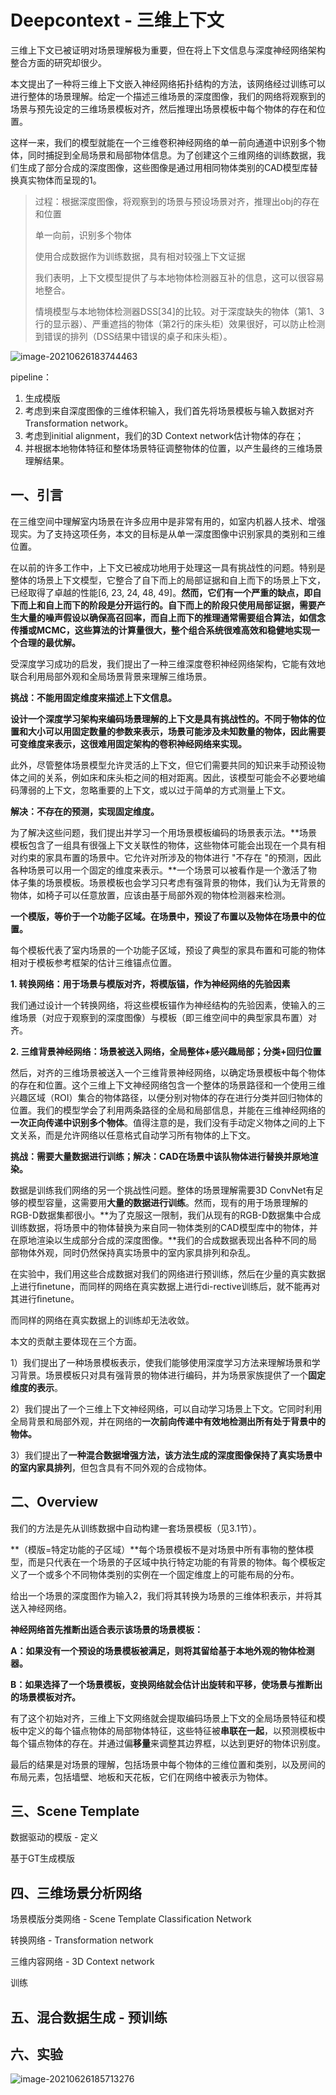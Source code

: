 # Deepcontext - 三维上下文

三维上下文已被证明对场景理解极为重要，但在将上下文信息与深度神经网络架构整合方面的研究却很少。

本文提出了一种将三维上下文嵌入神经网络拓扑结构的方法，该网络经过训练可以进行整体的场景理解。给定一个描述三维场景的深度图像，我们的网络将观察到的场景与预先设定的三维场景模板对齐，然后推理出场景模板中每个物体的存在和位置。

这样一来，我们的模型就能在一个三维卷积神经网络的单一前向通道中识别多个物体，同时捕捉到全局场景和局部物体信息。为了创建这个三维网络的训练数据，我们生成了部分合成的深度图像，这些图像是通过用相同物体类别的CAD模型库替换真实物体而呈现的1。

> 过程：根据深度图像，将观察到的场景与预设场景对齐，推理出obj的存在和位置
>
> 单一向前，识别多个物体
>
> 使用合成数据作为训练数据，具有相对较强上下文证据
>
> 我们表明，上下文模型提供了与本地物体检测器互补的信息，这可以很容易地整合。
>
> 情境模型与本地物体检测器DSS[34]的比较。对于深度缺失的物体（第1、3行的显示器）、严重遮挡的物体（第2行的床头柜）效果很好，可以防止检测到错误的排列（DSS结果中错误的桌子和床头柜）。

![image-20210626183744463](https://oj84-1259326782.cos.ap-chengdu.myqcloud.com/uPic/2021/06_26_image-20210626183744463.png)

pipeline：

1. 生成模版
2. 考虑到来自深度图像的三维体积输入，我们首先将场景模板与输入数据对齐 Transformation network。
3. 考虑到initial alignment，我们的3D Context network估计物体的存在；
4. 并根据本地物体特征和整体场景特征调整物体的位置，以产生最终的三维场景理解结果。

## 一、引言

在三维空间中理解室内场景在许多应用中是非常有用的，如室内机器人技术、增强现实。为了支持这项任务，本文的目标是从单一深度图像中识别家具的类别和三维位置。

在以前的许多工作中，上下文已被成功地用于处理这一具有挑战性的问题。特别是整体的场景上下文模型，它整合了自下而上的局部证据和自上而下的场景上下文，已经取得了卓越的性能[6, 23, 24, 48, 49]。**然而，它们有一个严重的缺点，即自下而上和自上而下的阶段是分开运行的。自下而上的阶段只使用局部证据，需要产生大量的噪声假设以确保高召回率，而自上而下的推理通常需要组合算法，如信念传播或MCMC，这些算法的计算量很大，整个组合系统很难高效和稳健地实现一个合理的最优解。**

受深度学习成功的启发，我们提出了一种三维深度卷积神经网络架构，它能有效地联合利用局部外观和全局场景背景来理解三维场景。

**挑战：不能用固定维度来描述上下文信息。**

**设计一个深度学习架构来编码场景理解的上下文是具有挑战性的。不同于物体的位置和大小可以用固定数量的参数来表示，场景可能涉及未知数量的物体，因此需要可变维度来表示，这很难用固定架构的卷积神经网络来实现。**

此外，尽管整体场景模型允许灵活的上下文，但它们需要共同的知识来手动预设物体之间的关系，例如床和床头柜之间的相对距离。因此，该模型可能会不必要地编码薄弱的上下文，忽略重要的上下文，或以过于简单的方式测量上下文。

**解决：不存在的预测，实现固定维度。**

为了解决这些问题，我们提出并学习一个用场景模板编码的场景表示法。**场景模板包含了一组具有很强上下文关联性的物体，这些物体可能会出现在一个具有相对约束的家具布置的场景中。它允许对所涉及的物体进行 "不存在 "的预测，因此各种场景可以用一个固定的维度来表示。**一个场景可以被看作是一个激活了物体子集的场景模板。场景模板也会学习只考虑有强背景的物体，我们认为无背景的物体，如椅子可以任意放置，应该由基于局部外观的物体检测器来检测。



**一个模版，等价于一个功能子区域。在场景中，预设了布置以及物体在场景中的位置。**

每个模板代表了室内场景的一个功能子区域，预设了典型的家具布置和可能的物体相对于模板参考框架的估计三维锚点位置。

**1. 转换网络：用于场景与模版对齐，将模版锚，作为神经网络的先验因素**

我们通过设计一个转换网络，将这些模板锚作为神经结构的先验因素，使输入的三维场景（对应于观察到的深度图像）与模板（即三维空间中的典型家具布置）对齐。

**2. 三维背景神经网络：场景被送入网络，全局整体+感兴趣局部；分类+回归位置**

然后，对齐的三维场景被送入一个三维背景神经网络，以确定场景模板中每个物体的存在和位置。这个三维上下文神经网络包含一个整体的场景路径和一个使用三维兴趣区域（ROI）集合的物体路径，以便分别对物体的存在进行分类并回归物体的位置。我们的模型学会了利用两条路径的全局和局部信息，并能在三维神经网络的**一次正向传递中识别多个物体**。值得注意的是，我们没有手动定义物体之间的上下文关系，而是允许网络以任意格式自动学习所有物体的上下文。

**挑战：需要大量数据进行训练；解决：CAD在场景中该队物体进行替换并原地渲染。**

数据是训练我们网络的另一个挑战性问题。整体的场景理解需要3D ConvNet有足够的模型容量，这需要用**大量的数据进行训练**。然而，现有的用于场景理解的RGB-D数据集都很小。**为了克服这一限制，我们从现有的RGB-D数据集中合成训练数据，将场景中的物体替换为来自同一物体类别的CAD模型库中的物体，并在原地渲染以生成部分合成的深度图像。**我们的合成数据表现出各种不同的局部物体外观，同时仍然保持真实场景中的室内家具排列和杂乱。

在实验中，我们用这些合成数据对我们的网络进行预训练，然后在少量的真实数据上进行ﬁnetune，而同样的网络在真实数据上进行di-rective训练后，就不能再对其进行ﬁnetune。

而同样的网络在真实数据上的训练却无法收敛。

本文的贡献主要体现在三个方面。

1）我们提出了一种场景模板表示，使我们能够使用深度学习方法来理解场景和学习背景。场景模板只对具有强背景的物体进行编码，并为场景家族提供了一个**固定维度的表示**。

2）我们提出了一个三维上下文神经网络，可以自动学习场景上下文。它同时利用全局背景和局部外观，并在网络的**一次前向传递中有效地检测出所有处于背景中的物体。**

3）我们提出了**一种混合数据增强方法，该方法生成的深度图像保持了真实场景中的室内家具排列**，但包含具有不同外观的合成物体。

## 二、Overview

我们的方法是先从训练数据中自动构建一套场景模板（见3.1节）。

**（模版=特定功能的子区域）**每个场景模板不是对场景中所有事物的整体模型，而是只代表在一个场景的子区域中执行特定功能的有背景的物体。每个模板定义了一个或多个不同物体类别的实例在一个固定维度上的可能布局的分布。

给出一个场景的深度图作为输入2，我们将其转换为场景的三维体积表示，并将其送入神经网络。

**神经网络首先推断出适合表示该场景的场景模板：**

**A：如果没有一个预设的场景模板被满足，则将其留给基于本地外观的物体检测器。**

**B：如果选择了一个场景模板，变换网络就会估计出旋转和平移，使场景与推断出的场景模板对齐。**

有了这个初始对齐，三维上下文网络就会提取编码场景上下文的全局场景特征和模板中定义的每个锚点物体的局部物体特征，这些特征被**串联在一起**，以预测模板中每个锚点物体的存在。并通过偏**移量**来调整其边界框，以达到更好的物体识别度。

最后的结果是对场景的理解，包括场景中每个物体的三维位置和类别，以及房间的布局元素，包括墙壁、地板和天花板，它们在网络中被表示为物体。

## 三、Scene Template

数据驱动的模版 - 定义

基于GT生成模版

## 四、三维场景分析网络

场景模版分类网络 - Scene Template Classification Network

转换网络 - Transformation network

三维内容网络 - 3D Context network

训练

## 五、混合数据生成 - 预训练

## 六、实验

![image-20210626185713276](https://oj84-1259326782.cos.ap-chengdu.myqcloud.com/uPic/2021/06_26_06_26_image-20210626185713276.png)

